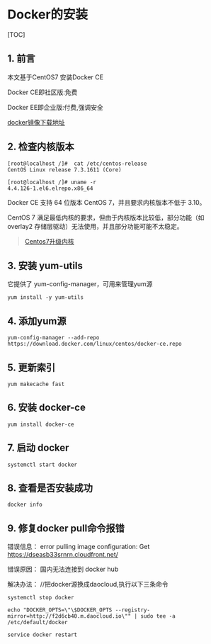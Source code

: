 # Docker的安装

[TOC]

## 1. 前言

本文基于CentOS7 安装Docker CE

Docker CE即社区版:免费

Docker EE即企业版:付费,强调安全

[docker镜像下载地址](https://note.youdao.com/)


## 2. 检查内核版本

    [root@localhost /]#  cat /etc/centos-release 
    CentOS Linux release 7.3.1611 (Core) 
    
    [root@localhost /]# uname -r
    4.4.126-1.el6.elrepo.x86_64

Docker CE 支持 64 位版本 CentOS 7，并且要求内核版本不低于 3.10。

CentOS 7 满足最低内核的要求，但由于内核版本比较低，部分功能（如 overlay2 存储层驱动）无法使用，并且部分功能可能不太稳定。

> [Centos7升级内核](http://www.sobboy.com/view/9)

## 3. 安装 yum-utils

它提供了 yum-config-manager，可用来管理yum源

    yum install -y yum-utils

## 4. 添加yum源

    yum-config-manager --add-repo https://download.docker.com/linux/centos/docker-ce.repo

## 5. 更新索引

    yum makecache fast

## 6. 安装 docker-ce

    yum install docker-ce

## 7. 启动 docker

    systemctl start docker

## 8. 查看是否安装成功

    docker info

## 9. 修复docker pull命令报错

错误信息：
    error pulling image configuration: Get https://dseasb33srnrn.cloudfront.net/

错误原因：
    国内无法连接到 docker hub 

解决办法：
    //把docker源换成daocloud,执行以下三条命令
    
    systemctl stop docker
    
    echo "DOCKER_OPTS=\"\$DOCKER_OPTS --registry-mirror=http://f2d6cb40.m.daocloud.io\"" | sudo tee -a /etc/default/docker
    
    service docker restart

